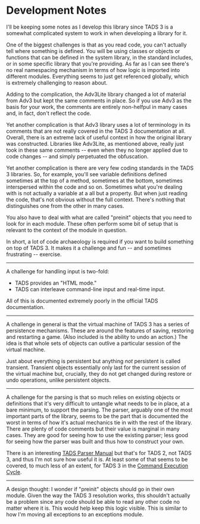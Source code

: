 # Development Notes

I'll be keeping some notes as I develop this library since TADS 3 is a somewhat complicated system to work in when developing a library for it.

One of the biggest challenges is that as you read code, you can't actually tell where something is defined. You will be using classes or objects or functions that can be defined in the system library, in the standard includes, or in some specific library that you're providing. As far as I can see there's no real namespacing mechanism in terms of how logic is imported into different modules. Everything seems to just get referenced globally, which is extremely challenging to reason about.

Adding to the complication, the Adv3Lite library changed a lot of material from Adv3 but kept the same comments in place. So if you use Adv3 as the basis for your work, the comments are entirely non-helfpul in many cases and, in fact, don't reflect the code.

Yet another complication is that Adv3 library uses a lot of terminology in its comments that are not really covered in the TADS 3 documentation at all. Overall, there is an extreme lack of useful context in how the original library was constructed. Libraries like Adv3Lite, as mentioned above, really just took in these same comments -- even when they no longer applied due to code changes -- and simply perpetuated the obfuscation.

Yet another complication is there are very few coding standards in the TADS 3 libraries. So, for example, you'll see variable definitions defined sometimes at the top of a method, sometimes at the bottom, sometimes interspersed within the code and so on. Sometimes what you're dealing with is not actually a variable at a all but a property. But when just reading the code, that's not obvious without the full context. There's nothing that distinguishes one from the other in many cases.

You also have to deal with what are called "preinit" objects that you need to look for in each module. These often perform some bit of setup that is relevant to the context of the module in question.

In short, a lot of code archaeology is required if you want to build something on top of TADS 3. It makes it a challenge and fun -- and sometimes frustrating -- exercise.

----

A challenge for handling input is two-fold:

- TADS provides an "HTML mode."
- TADS can interleave command-line input and real-time input.

All of this is documented extremely poorly in the official TADS documentation.

----

A challenge in general is that the virtual machine of TADS 3 has a series of persistence mechanisms. These are around the features of saving, restoring and restarting a game. (Also included is the ability to undo an action.) The idea is that whole sets of objects can outlive a particular session of the virtual machine.

Just about everything is persistent but anything _not_ persistent is called transient. Transient objects essentially only last for the current session of the virtual machine but, crucially, they do not get changed during restore or undo operations, unlike persistent objects. 

----

A challenge for the parsing is that so much relies on existing objects or definitions that it's very difficult to untangle what needs to be in place, at a bare minimum, to support the parsing. The parser, arguably one of the most important parts of the library, seems to be the part that is documented the worst in terms of how it's actual mechanics tie in with the rest of the library. There are plenty of code comments but their value is marginal in many cases. They are good for seeing how to use the existing parser; less good for seeing how the parser was built and thus how to construct your own.

There is an interesting [TADS Parser Manual](http://www.tads.org/t2doc/doc/parser.htm) but that's for TADS 2, not TADS 3, and thus I'm not sure how useful it is. At least some of that seems to be covered, to much less of an extent, for TADS 3 in the [Command Execution Cycle](http://www.tads.org/t3doc/doc/techman/t3cycle.htm).


----

A design thought: I wonder if "preinit" objects should go in their own module. Given the way the TADS 3 resolution works, this shouldn't actually be a problem since any code should be able to read any other code no matter where it is. This would help keep this logic visible. This is similar to how I'm moving all exceptions to an exceptions module.
